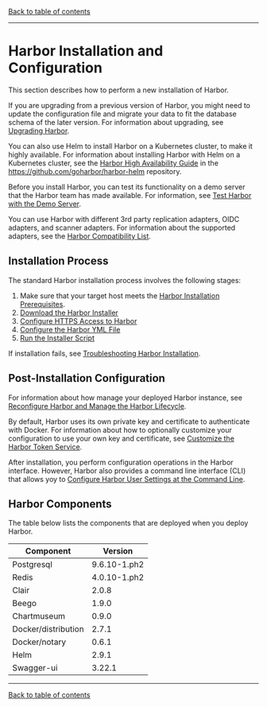 [Back to table of contents](../index.md)

----------

# Harbor Installation and Configuration

This section describes how to perform a new installation of Harbor.

If you are upgrading from a previous version of Harbor, you might need to update the configuration file and migrate your data to fit the database schema of the later version. For information about upgrading, see [Upgrading Harbor](../../administration/upgrade/upgrade_migrate_data.md).

You can also use Helm to install Harbor on a Kubernetes cluster, to make it highly available. For information about installing Harbor with Helm on a Kubernetes cluster, see the [Harbor High Availability Guide](https://github.com/goharbor/harbor-helm/blob/master/docs/High%20Availability.md) in the https://github.com/goharbor/harbor-helm repository.

Before you install Harbor, you can test its functionality on a demo server that the Harbor team has made available. For information, see [Test Harbor with the Demo Server](demo_server.md).

You can use Harbor with different 3rd party replication adapters, OIDC adapters, and scanner adapters. For information about the supported adapters, see the [Harbor Compatibility List](harbor_compatibility_list.md).

## Installation Process

The standard Harbor installation process involves the following stages:

1. Make sure that your target host meets the [Harbor Installation Prerequisites](installation_prereqs.md).
1. [Download the Harbor Installer](download_installer.md)
1. [Configure HTTPS Access to Harbor](configure_https.md)
1. [Configure the Harbor YML File](configure_yml_file.md)
1. [Run the Installer Script](run_installer_script.md)

If installation fails, see [Troubleshooting Harbor Installation](troubleshoot_installation.md).

## Post-Installation Configuration

For information about how manage your deployed Harbor instance, see [Reconfigure Harbor and Manage the Harbor Lifecycle](reconfigure_manage_lifecycle.md). 

By default, Harbor uses its own private key and certificate to authenticate with Docker. For information about how to optionally customize your configuration to use your own key and certificate, see [Customize the Harbor Token Service](customize_token_service.md).

After installation, you perform configuration operations in the Harbor interface. However, Harbor also provides a command line interface (CLI) that allows yoy to [Configure Harbor User Settings at the Command Line](configure_user_settings_cli.md).

## Harbor Components

The table below lists the components that are deployed when you deploy Harbor.

|Component|Version|
|---|---|
|Postgresql|9.6.10-1.ph2|
|Redis|4.0.10-1.ph2|
|Clair|2.0.8|
|Beego|1.9.0|
|Chartmuseum|0.9.0|
|Docker/distribution|2.7.1|
|Docker/notary|0.6.1|
|Helm|2.9.1|
|Swagger-ui|3.22.1|

----------
[Back to table of contents](../index.md)